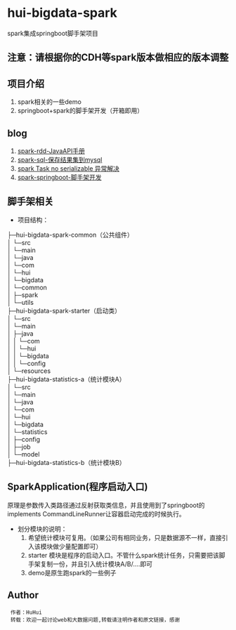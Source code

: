 
# hui-bigdata-spark
spark集成springboot脚手架项目

## 注意：请根据你的CDH等spark版本做相应的版本调整

## 项目介绍
1. spark相关的一些demo
2. springboot+spark的脚手架开发（开箱即用）

## blog
 1. [spark-rdd-JavaAPI手册](https://ithuhui.com/2018/11/10/spark-rdd-common-java-api/)
 2. [spark-sql-保存结果集到mysql](https://ithuhui.com/2018/11/11/spark-sql-save-to-mysql/)
 3. [spark Task no serializable 异常解决](https://ithuhui.com/2018/11/10/spark-task-no-serializable/)
 4. [spark-springboot-脚手架开发](https://ithuhui.com/2019/04/19/spark-springboot-start/)
 
## 脚手架相关
- 项目结构：  

├─hui-bigdata-spark-common（公共组件）  
│  └─src  
│      └─main  
│          └─java  
│              └─com  
│                  └─hui  
│                      └─bigdata  
│                          └─common  
│                              ├─spark  
│                              └─utils  
├─hui-bigdata-spark-starter（启动类）  
│  └─src  
│      └─main  
│          ├─java  
│          │  └─com  
│          │      └─hui  
│          │          └─bigdata  
│          │              └─config  
│          └─resources  
├─hui-bigdata-statistics-a（统计模块A）  
│  └─src  
│      └─main  
│          └─java  
│              └─com  
│                  └─hui  
│                      └─bigdata  
│                          └─statistics  
│                              ├─config  
│                              ├─job  
│                              └─model  
├─hui-bigdata-statistics-b（统计模块B）  


## SparkApplication(程序启动入口)
原理是参数传入类路径通过反射获取类信息，并且使用到了springboot的implements CommandLineRunner让容器启动完成的时候执行。

- 划分模块的说明：
  1. 希望统计模块可复用。（如果公司有相同业务，只是数据源不一样，直接引入该模块做少量配置即可）
  2. starter 模块是程序的启动入口。不管什么spark统计任务，只需要把该脚手架复制一份，并且引入统计模块A/B/....即可
  3. demo是原生跑spark的一些例子
  
  
## Author
```
 作者：HuHui
 转载：欢迎一起讨论web和大数据问题,转载请注明作者和原文链接，感谢
```

